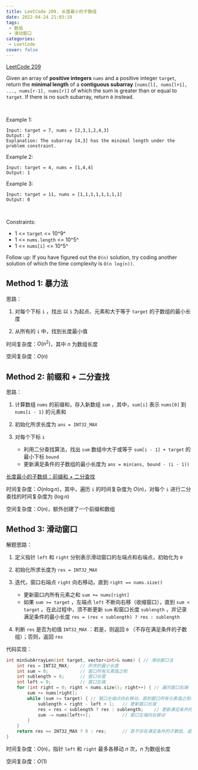 ```yaml
---
title: LeetCode 209. 长度最小的子数组
date: 2022-04-24 21:03:19
tags:
 - 数组
 - 滑动窗口
categories:
 - LeetCode
cover: false
---
```


[LeetCode 209](https://leetcode-cn.com/problems/minimum-size-subarray-sum/)

Given an array of **positive integers** `nums` and a positive integer `target`, return the **minimal length** of a **contiguous subarray** `[nums[l], nums[l+1], ..., nums[r-1], nums[r]]` of which the sum is greater than or equal to `target`. If there is no such subarray, return `0` instead.

 

Example 1:

    Input: target = 7, nums = [2,3,1,2,4,3]
    Output: 2
    Explanation: The subarray [4,3] has the minimal length under the problem constraint.


Example 2:

    Input: target = 4, nums = [1,4,4]
    Output: 1


Example 3:

    Input: target = 11, nums = [1,1,1,1,1,1,1,1]
    Output: 0
 

Constraints:

 - 1 <= `target` <= 10^9^
 - 1 <= `nums.length` <= 10^5^
 - 1 <= `nums[i]` <= 10^5^
 

Follow up: If you have figured out the `O(n)` solution, try coding another solution of which the time complexity is `O(n log(n))`.


## Method 1: 暴力法

思路：

1. 对每个下标 `i` ，找出 以 `i` 为起点、元素和大于等于 `target` 的子数组的最小长度

2. 从所有的 `i` 中，找到长度最小值

时间复杂度：$O(n^2)$，其中 $n$ 为数组长度

空间复杂度：$O(n)$


## Method 2: 前缀和 + 二分查找

思路：

1. 计算数组 `nums` 的前缀和，存入新数组 `sum` ，其中，`sum[i]` 表示 `nums[0]` 到 `nums[i - 1]` 的元素和

2. 初始化所求长度为 `ans = INT32_MAX`

3. 对每个下标 `i`
    - 利用二分查找算法，找出 `sum` 数组中大于或等于 `sum[i - 1] + target` 的最小下标 `bound`
    - 更新满足条件的子数组的最小长度为 `ans = min(ans, bound - (i - 1))`

[长度最小的子数组：前缀和 + 二分查找](https://leetcode-cn.com/problems/minimum-size-subarray-sum/solution/chang-du-zui-xiao-de-zi-shu-zu-by-leetcode-solutio/)

时间复杂度：$O(n \log{n})$，其中，遍历 `i` 的时间复杂度为 $O(n)$，对每个 `i` 进行二分查找的时间复杂度为 $(\log{n})$

空间复杂度：$O(n)$，额外创建了一个前缀和数组


## Method 3: 滑动窗口

解题思路：

1. 定义指针 `left` 和 `right` 分别表示滑动窗口的左端点和右端点，初始化为 `0`

2. 初始化所求长度为 `res = INT32_MAX`

3. 迭代，窗口右端点 `right` 向右移动，直到 `right == nums.size()`
    - 更新窗口内所有元素之和 `sum += nums[right]`
    - 如果 `sum >= target` ，左端点 `left` 不断向右移（收缩窗口），直到 `sum < target` 。在此过程中，须不断更新 `sum` 和窗口长度 `sublength` ，并记录满足条件的最小长度 `res = (res < sublength) ? res : sublength`

4. 判断 `res` 是否为初值 `INT32_MAX` ：若是，则返回 `0` （不存在满足条件的子数组）；否则，返回 `res`


代码实现：

```cpp
int minSubArrayLen(int target, vector<int>& nums) { // 滑动窗口法
    int res = INT32_MAX;    // 所求的最小长度
    int sum = 0;            // 窗口所有元素值之和
    int sublength = 0;      // 窗口长度
    int left = 0;           // 窗口左端
    for (int right = 0; right < nums.size(); right++) { // 遍历窗口右端
        sum += nums[right];
        while (sum >= target) { // 窗口左端点向右移动，直到窗口所有元素值之和小于 target
            sublength = right - left + 1;   // 更新窗口长度
            res = res < sublength ? res : sublength;    // 更新满足条件的最小长度
            sum -= nums[left++];            // 窗口左端向右移动
        }
    }
    return res == INT32_MAX ? 0 : res;      // 若不存在满足条件的子数组，返回 0
}
```

时间复杂度：$O(n)$，指针 `left` 和 `right` 最多各移动 $n$ 次，$n$ 为数组长度

空间复杂度：$O(1)$